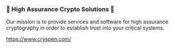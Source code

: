 ### 🔐 High Assurance Crypto Solutions 🤝

Our mission is to provide services and software for high assurance cryptography in order to establish trust into your critical systems.

https://www.cryspen.com/
